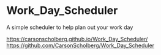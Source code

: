 # Work_Day_Scheduler
A simple scheduler to help plan out your work day

https://carsonscholberg.github.io/Work_Day_Scheduler/
https://github.com/CarsonScholberg/Work_Day_Scheduler
